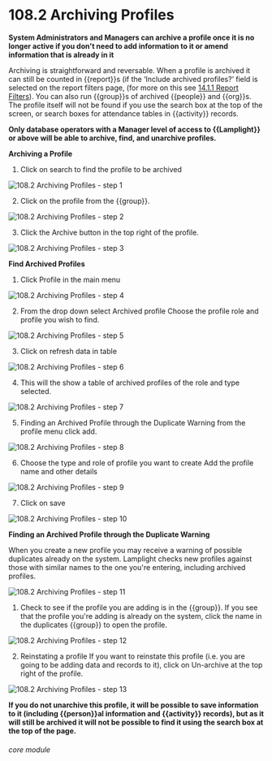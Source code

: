 # 108.2 Archiving Profiles

**System Administrators and Managers can archive a profile once it is no longer active if you don't need to add information to it or amend information that is already in it**

Archiving is straightforward and reversable. When a profile is archived it can still be counted in {{report}}s (if the ‘Include archived profiles?’ field is selected on the report filters page, (for more on this see [14.1.1 Report Filters](/help/index/p/14.1.1)). You can also run {{group}}s of archived {{people}} and {{org}}s. The profile itself will not be found if you use the search box at the top of the screen, or search boxes for attendance tables in {{activity}} records.  

**Only database operators with a Manager level of access to {{Lamplight}} or above will be able to archive, find, and unarchive profiles.**  

**Archiving a Profile**

1. Click on search to find the profile to be archived

![108.2 Archiving Profiles - step 1](108.2_Archiving_Profiles_im_1.png)

2. Click on the profile from the {{group}}.

![108.2 Archiving Profiles - step 2](108.2_Archiving_Profiles_im_2.png)

3. Click the Archive button in the top right of the profile.

![108.2 Archiving Profiles - step 3](108.2_Archiving_Profiles_im_3.png)

**Find Archived Profiles**

1. Click Profile in the main menu

![108.2 Archiving Profiles - step 4](108.2_Archiving_Profiles_im_4.png)

2. From the drop down select Archived profile
Choose the profile role and profile you wish to find.

![108.2 Archiving Profiles - step 5](108.2_Archiving_Profiles_im_5.png)

3. Click on refresh data in table

![108.2 Archiving Profiles - step 6](108.2_Archiving_Profiles_im_6.png)

4. This will the show a table of archived profiles of the role and type selected.

![108.2 Archiving Profiles - step 7](108.2_Archiving_Profiles_im_7.png)

5. Finding an Archived Profile through the Duplicate Warning
from the profile menu click add.

![108.2 Archiving Profiles - step 8](108.2_Archiving_Profiles_im_8.png)

6. Choose the type and role of profile you want to create
Add the profile name and other details

![108.2 Archiving Profiles - step 9](108.2_Archiving_Profiles_im_9.png)

7. Click on save

![108.2 Archiving Profiles - step 10](108.2_Archiving_Profiles_im_10.png)

**Finding an Archived Profile through the Duplicate Warning**

When you create a new profile you may receive a warning of possible duplicates already on the system. Lamplight checks new profiles against those with similar names to the one you&#039;re entering, including archived profiles.

![108.2 Archiving Profiles - step 11](108.2_Archiving_Profiles_im_11.png)

1. Check to see if the profile you are adding is in the {{group}}.
If you see that the profile you&#039;re adding is already on the system, click the name in the duplicates {{group}} to open the profile.

![108.2 Archiving Profiles - step 12](108.2_Archiving_Profiles_im_12.png)

2. Reinstating a profile
If you want to reinstate this profile (i.e. you are going to be adding data and records to it), click on Un-archive at the top right of the profile.

![108.2 Archiving Profiles - step 13](108.2_Archiving_Profiles_im_13.png)

**If you do not unarchive this profile, it will be possible to save information to it (including {{person}}al information and {{activity}} records), but as it will still be archived it will not be possible to find it using the search box at the top of the page.**



###### core module
